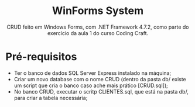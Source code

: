 <h1 align="center">WinForms System</h1>

<p align="center">CRUD feito em Windows Forms, com .NET Framework 4.7.2, como parte do exercício da aula 1 do curso Coding Craft.</p>

Pré-requisitos
==============
* Ter o banco de dados SQL Server Express instalado na máquina;
* Criar um novo database com o nome CRUD (dentro da pasta db/ existe um script que cria o banco caso ache mais prático [CRUD.sql]);
* No banco CRUD, executar o scritp CLIENTES.sql, que está na pasta db/, para criar a tabela necessária;